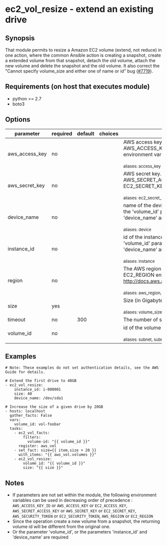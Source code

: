 # ec2_vol_resize - extend an existing drive 

## Synopsis

That module permits to resize a Amazon EC2 volume (extend, not reduce) in one action, where the common Ansible action is creating a snapshot, create a extended volume from that snapshot, detach the old volume, attach the new volume and delete the snapshot and the old volume.
It also correct the "Cannot specify volume_size and either one of name or id" bug ([#7719](https://github.com/ansible/ansible/issues/7719)).

## Requirements (on host that executes module)

* python >= 2.7
* boto3

## Options

| parameter      | required    | default | choices | comments             |
|----------------|-------------|---------|---------|----------------------|
| aws_access_key | no          |         |         | <div>AWS access key. If not set then the value of the AWS_ACCESS_KEY_ID, AWS_ACCESS_KEY or EC2_ACCESS_KEY environment variable is used.</div><br/><div style="font-size:small;">aliases: access_key</div> |
| aws_secret_key | no          |         |         | <div>AWS secret key. If not set then the value of the AWS_SECRET_ACCESS_KEY, AWS_SECRET_KEY, or EC2_SECRET_KEY environment variable is used.</div><br/><div style="font-size:small;">aliases: ec2_secret_key, secret_key</div> |
| device_name    | no          |         |         | <div>name of the device to resize when it's attached to a given instance. If the 'volume_id' parameter is not specified, the fields 'instance_id' and 'device_name' are required.</div><br/><div style="font-size:small;">aliases: device</div> |
| instance_id    | no          |         |         | <div>id of the instance which the resized volume is attached on. If the 'volume_id' parameter is not specified, the fields 'instance_id' and 'device_name' are required.</div><br/><div style="font-size:small;">aliases: instance</div> |
| region         | no          |         |         | <div>The AWS region to use. If not specified then the value of the EC2_REGION environment variable, if any, is used. See http://docs.aws.amazon.com/general/latest/gr/rande.html#ec2_region</div><br/><div style="font-size:small;">aliases: aws_region, ec2_region</div> |
| size           | yes         |         |         | <div>Size (in Gigabytes) of the newly resized volume</div><br/><div style="font-size:small;">aliases: volume_size</div> |
| timeout        | no          |     300 |         | The number of seconds before the module tasks exits on error |
| volume_id      | no          |         |         | <div>id of the volume to resize. Required in case of detached volume</div><br/><div style="font-size:small;">aliases: subnet, subnet_id</div> |

## Examples

```
# Note: These examples do not set authentication details, see the AWS Guide for details.

# Extend the first drive to 40GB
- ec2_vol_resize:
    instance_id: i-000001
    size: 40
    device_name: /dev/sda1

# Increase the size of a given drive by 20GB
- hosts: localhost
  gather_facts: False
  vars:
    volume_id: vol-foobar
  tasks:
    - ec2_vol_facts:
        filters:
          volume-id: "{{ volume_id }}"
      register: aws_vol
    - set_fact: size={{ item.size + 20 }}
      with_items: "{{ aws_vol.volumes }}"
    - ec2_vol_resize:
        volume_id: "{{ volume_id }}"
        size: "{{ size }}"
```

## Notes

* If parameters are not set within the module, the following environment variables can be used in decreasing order of precedence : `AWS_ACCESS_KEY_ID` or `AWS_ACCESS_KEY` or `EC2_ACCESS_KEY`, `AWS_SECRET_ACCESS_KEY` or `AWS_SECRET_KEY` or `EC2_SECRET_KEY`, `AWS_SECURITY_TOKEN` or `EC2_SECURITY_TOKEN`, `AWS_REGION` or `EC2_REGION`
* Since the operation create a new volume from a snapshot, the returning volume id will be different from the original one.
* Or the parameter 'volume_id', or the parameters 'instance_id' and 'device_name' are required



